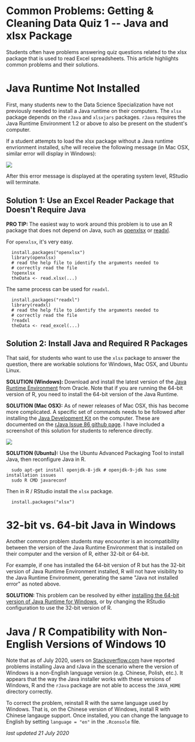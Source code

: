 # Common Problems: Getting & Cleaning Data Quiz 1 -- Java and xlsx Package

Students often have problems answering quiz questions related to the xlsx package that is used to read Excel spreadsheets. This article highlights common problems and their solutions.

# Java Runtime Not Installed

First, many students new to the Data Science Specialization have not previously needed to install a Java runtime on their computers. The `xlsx` package depends on the `rJava` and `xlsxjars` packages.  `rJava` requires the Java Runtime Environment 1.2 or above to also be present on the student's computer.

If a student attempts to load the xlsx package without a Java runtime envrionment installed, s/he will receive the following message \(in Mac OSX, similar error will display in Windows\):

<img src="./images/cleaningData-javaError01.png">

After this error message is displayed at the operating system level, RStudio will terminate.

## Solution 1: Use an Excel Reader Package that Doesn't Require Java

<b>PRO TIP: </b> The easiest way to work around this problem is to use an R package that does not depend on Java, such as [openxlsx](https://cran.r-project.org/web/packages/openxlsx/openxlsx.pdf) or [readxl](https://cran.r-project.org/web/packages/readxl/readxl.pdf). 

For `openxlsx`, it's very easy.

      install.packages("openxlsx")
      library(openxlsx)
      # read the help file to identify the arguments needed to 
      # correctly read the file
      ?openxlsx
      theData <- read.xlsx(...)
      
The same process can be used for `readxl`. 

      install.packages("readxl")
      library(readxl)
      # read the help file to identify the arguments needed to 
      # correctly read the file 
      ?readxl
      theData <- read_excel(...)
      

## Solution 2: Install Java and Required R Packages

That said, for students who want to use the `xlsx` package to answer the question, there are workable solutions for  Windows,  Mac OSX, and Ubuntu Linux.

<b>SOLUTION (Windows): </b> Download and install the latest version of the [Java Runtime Environment](https://java.com/en/download/) from Oracle. Note that if you are running the 64-bit version of R, you need to install the 64-bit version of the Java Runtime. 

<b>SOLUTION (Mac OSX):</b> As of newer releases of Mac OSX, this has become more complicated. A specific set of commands needs to be followed after installing the [Java Development Kit]() on the computer. These are documented on the [rJava Issue 86 github page](https://github.com/s-u/rJava/issues/86). I have included a screenshot of this solution for students to reference directly.

<img src="https://github.com/lgreski/datasciencectacontent/blob/master/markdown/images/cleaningData-javaError02.png">


<b>SOLUTION (Ubuntu):</b> Use the Ubuntu Advanced Packaging Tool to install Java, then reconfigure Java in R. 

      sudo apt-get install openjdk-8-jdk # openjdk-9-jdk has some installation issues
      sudo R CMD javareconf

Then in R / RStudio install the `xlsx` package. 

      install.packages("xlsx")

# 32-bit vs. 64-bit Java in Windows

Another common problem students may encounter is an incompatibility between the version of the Java Runtime Environment that is installed on their computer and the version of R, either 32-bit or 64-bit.

For example, if one has installed the 64-bit version of R but has the 32-bit version of Java Runtime Environment installed, R will not have visibility to the Java Runtime Environment, generating the same "Java not installed error" as noted above.

<b>SOLUTION: </b> This problem can be resolved by either [installing the 64-bit version of Java Runtime for Windows](https://java.com/en/download/), or by changing the RStudio configuration to use the 32-bit version of R.

# Java / R Compatibility with Non-English Versions of Windows 10

Note that as of July 2020, users on [Stackoverflow.com](https://stackoverflow.com/questions/62740681/matching-64-bits-versions-but-error-loading-rjava) have reported problems installing Java and rJava in the scenario where the version of Windows is a non-English language version (e.g. Chinese, Polish, etc.). It appears that the way the Java installer works with these versions of Windows, R and the `rJava` package are not able to access the `JAVA_HOME` directory correctly. 

To correct the problem, reinstall R with the same language used by Windows. That is, on the Chinese version of Windows, install R with Chinese langauge support. Once installed, you can change the language to English by setting `language = "en"` in the `.Rconsole` file. 

*last updated 21 July 2020* 

